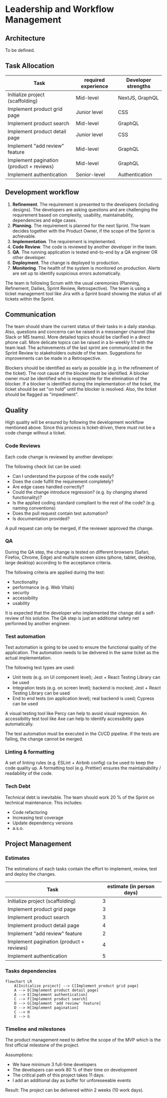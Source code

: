 # Leadership and Workflow Management

## Architecture

To be defined.

## Task Allocation

| Task                                     | required experience | Developer strengths |
| ---------------------------------------- | ------------------- | ------------------- |
| Initialize project (scaffolding)         | Mid-level           | NextJS, GraphQL     |
| Implement product grid page              | Junior level        | CSS                 |
| Implement product search                 | Mid-level           | GraphQL             |
| Implement product detail page            | Junior level        | CSS                 |
| Implement "add review" feature           | Mid-level           | GraphQL             |
| Implement pagination (product + reviews) | Mid-level           | GraphQL             |
| Implement authentication                 | Senior-level        | Authentication      |

## Development workflow

1. **Refinement**. The requirement is presented to the developers (including designs). The developers are asking questions and are challenging the requirement based on complexity, usability, maintainability, dependencies and edge cases.
1. **Planning**. The requirement is planned for the next Sprint. The team decides together with the Product Owner, if the scope of the Sprint is achievable.
1. **Implementation**. The requirement is implemented.
1. **Code Review**. The code is reviewed by another developer in the team.
1. **QA**. The running application is tested end-to-end by a QA engineer OR other developer.
1. **Deployment**. The change is deployed to production.
1. **Monitoring**. The health of the system is monitored on production. Alerts are set up to identify suspicious errors automatically.

The team is following Scrum with the usual ceremonies (Planning, Refinement, Dailies, Sprint Review, Retrospective).
The team is using a ticket management tool like Jira with a Sprint board showing the status of all tickets within the Sprint.

## Communication

The team should share the current status of their tasks in a daily standup. Also, questions and concerns can be raised in a messenger channel (like Slack or MS teams). More detailed topics should be clarified in a direct phone call.
More delicate topics can be raised in a bi-weekly 1:1 with the team lead.
The achievements of the last sprint are communicated in the Sprint Review to stakeholders outside of the team.
Suggestions for improvements can be made in a Retrospective.

Blockers should be identified as early as possible (e.g. in the refinement of the ticket). The root cause of the blocker must be identified. A blocker owner must be identified who is responsible for the elimination of the blocker.
If a blocker is identified during the implementation of the ticket, the ticket should be set "on hold" until the blocker is resolved. Also, the ticket should be flagged as "impediment".

## Quality

High quality will be ensured by following the development workflow mentioned above.
Since this process is ticket-driven, there must not be a code change without a ticket.

### Code Reviews

Each code change is reviewed by another developer.

The following check list can be used:

- Can I understand the purpose of the code easily?
- Does the code fulfill the requirement completely?
- Are edge cases handled correctly?
- Could the change introduce regression? (e.g. by changing shared functionality)?
- Is the applied coding standard compliant to the rest of the code? (e.g. naming conventions)
- Does the pull request contain test automation?
- Is documentation provided?

A pull request can only be merged, if the reviewer approved the change.

### QA

During the QA step, the change is tested on different browsers (Safari, Firefox, Chrome, Edge) and multiple screen sizes (phone, tablet, desktop, large desktop) according to the acceptance criteria.

The following criteria are applied during the test:

- functionality
- performance (e.g. Web Vitals)
- security
- accessibility
- usability

It is expected that the developer who implemented the change did a self-review of his solution. The QA step is just an additional safety net performed by another engineer.

### Test automation

Test automation is going to be used to ensure the functional quality of the application. The automation needs to be delivered in the same ticket as the actual implementation.

The following test types are used:

- Unit tests (e.g. on UI component level); Jest + React Testing Library can be used
- Integration tests (e.g. on screen level); backend is mocked; Jest + React Testing Library can be used
- End to end tests (on application level); real backend is used; Cypress can be used

A visual testing tool like Percy can help to avoid visual regression.
An accessibility test tool like Axe can help to identify accessibility gaps automatically.

The test automation must be executed in the CI/CD pipeline. If the tests are failing, the change cannot be merged.

### Linting & formatting

A set of linting rules (e.g. ESLint + Airbnb config) ca be used to keep the code quality up.
A formatting tool (e.g. Prettier) ensures the maintainability / readability of the code.

### Tech Debt

Technical debt is inevitable. The team should work 20 % of the Sprint on technical maintenance. This includes:

- Code refactoring
- Increasing test coverage
- Update dependency versions
- a.s.o.

## Project Management

### Estimates

The estimations of each tasks contain the effort to implement, review, test and deploy the changes.

| Task                                     | estimate (in person days) |
| ---------------------------------------- | ------------------------- |
| Initialize project (scaffolding)         | 3                         |
| Implement product grid page              | 3                         |
| Implement product search                 | 3                         |
| Implement product detail page            | 4                         |
| Implement "add review" feature           | 2                         |
| Implement pagination (product + reviews) | 4                         |
| Implement authentication                 | 5                         |

### Tasks dependencies

```mermaid
flowchart LR
    A[Initialize project] --> C[Implement product grid page]
    A --> D[Implement product detail page]
    A --> E[Implement authentication]
    C --> F[Implement product search]
    D --> G[Implement 'add review' feature]
    D --> H[Implement pagination]
    C --> H
    E --> G
```

### Timeline and milestones

The product management need to define the scope of the MVP which is the first official milestone of the project.

Assumptions:

- We have minimum 3 full-time developers
- The developers can work 80 % of their time on development
- The critical path of this project takes 11 days.
- I add an additional day as buffer for unforeseeable events

Result: The project can be delivered within 2 weeks (10 work days).
